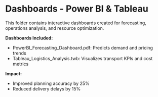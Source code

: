 # Dashboards - Power BI & Tableau

This folder contains interactive dashboards created for forecasting, operations analysis, and resource optimization.

**Dashboards Included:**
- PowerBI_Forecasting_Dashboard.pdf: Predicts demand and pricing trends
- Tableau_Logistics_Analysis.twb: Visualizes transport KPIs and cost metrics

**Impact:**
- Improved planning accuracy by 25%
- Reduced delivery delays by 15%
